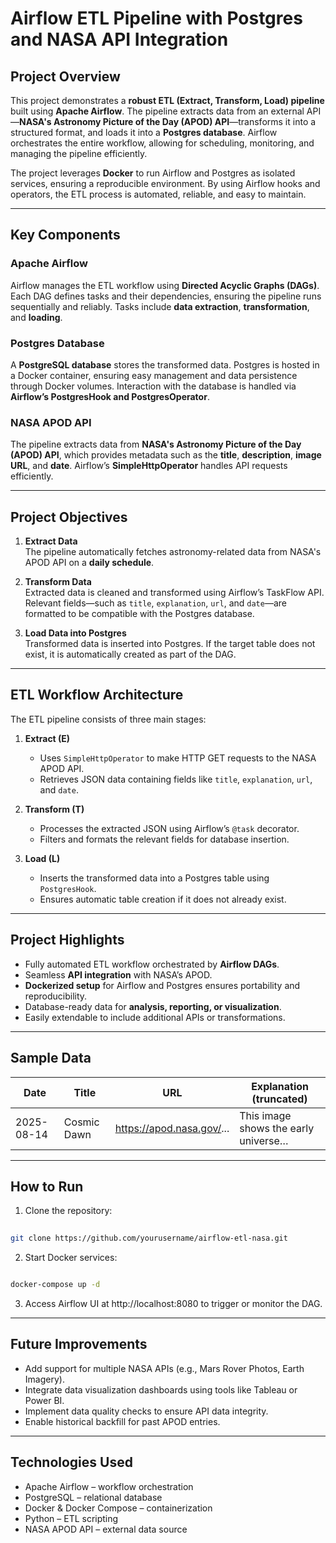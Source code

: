 # Airflow ETL Pipeline with Postgres and NASA API Integration

## Project Overview

This project demonstrates a **robust ETL (Extract, Transform, Load) pipeline** built using **Apache Airflow**. The pipeline extracts data from an external API—**NASA's Astronomy Picture of the Day (APOD) API**—transforms it into a structured format, and loads it into a **Postgres database**. Airflow orchestrates the entire workflow, allowing for scheduling, monitoring, and managing the pipeline efficiently.

The project leverages **Docker** to run Airflow and Postgres as isolated services, ensuring a reproducible environment. By using Airflow hooks and operators, the ETL process is automated, reliable, and easy to maintain.

---

## Key Components

### Apache Airflow
Airflow manages the ETL workflow using **Directed Acyclic Graphs (DAGs)**. Each DAG defines tasks and their dependencies, ensuring the pipeline runs sequentially and reliably. Tasks include **data extraction**, **transformation**, and **loading**.

### Postgres Database
A **PostgreSQL database** stores the transformed data. Postgres is hosted in a Docker container, ensuring easy management and data persistence through Docker volumes. Interaction with the database is handled via **Airflow’s PostgresHook and PostgresOperator**.

### NASA APOD API
The pipeline extracts data from **NASA's Astronomy Picture of the Day (APOD) API**, which provides metadata such as the **title**, **description**, **image URL**, and **date**. Airflow’s **SimpleHttpOperator** handles API requests efficiently.

---

## Project Objectives

1. **Extract Data**  
   The pipeline automatically fetches astronomy-related data from NASA's APOD API on a **daily schedule**.

2. **Transform Data**  
   Extracted data is cleaned and transformed using Airflow’s TaskFlow API. Relevant fields—such as `title`, `explanation`, `url`, and `date`—are formatted to be compatible with the Postgres database.

3. **Load Data into Postgres**  
   Transformed data is inserted into Postgres. If the target table does not exist, it is automatically created as part of the DAG.

---

## ETL Workflow Architecture

The ETL pipeline consists of three main stages:

1. **Extract (E)**  
   - Uses `SimpleHttpOperator` to make HTTP GET requests to the NASA APOD API.  
   - Retrieves JSON data containing fields like `title`, `explanation`, `url`, and `date`.

2. **Transform (T)**  
   - Processes the extracted JSON using Airflow’s `@task` decorator.  
   - Filters and formats the relevant fields for database insertion.

3. **Load (L)**  
   - Inserts the transformed data into a Postgres table using `PostgresHook`.  
   - Ensures automatic table creation if it does not already exist.

---

## Project Highlights

- Fully automated ETL workflow orchestrated by **Airflow DAGs**.  
- Seamless **API integration** with NASA’s APOD.  
- **Dockerized setup** for Airflow and Postgres ensures portability and reproducibility.  
- Database-ready data for **analysis, reporting, or visualization**.  
- Easily extendable to include additional APIs or transformations.

---

## Sample Data

| Date       | Title                    | URL                        | Explanation (truncated)                 |
|------------|-------------------------|----------------------------|---------------------------------------|
| 2025-08-14 | Cosmic Dawn              | https://apod.nasa.gov/... | This image shows the early universe… |

---

## How to Run

1. Clone the repository:
   
```bash
   
git clone https://github.com/yourusername/airflow-etl-nasa.git

```

2. Start Docker services:

```bash

docker-compose up -d

```

3. Access Airflow UI at http://localhost:8080 to trigger or monitor the DAG.

---

## Future Improvements

- Add support for multiple NASA APIs (e.g., Mars Rover Photos, Earth Imagery).
- Integrate data visualization dashboards using tools like Tableau or Power BI.
- Implement data quality checks to ensure API data integrity.
- Enable historical backfill for past APOD entries.

---

## Technologies Used

- Apache Airflow – workflow orchestration
- PostgreSQL – relational database
- Docker & Docker Compose – containerization
- Python – ETL scripting
- NASA APOD API – external data source